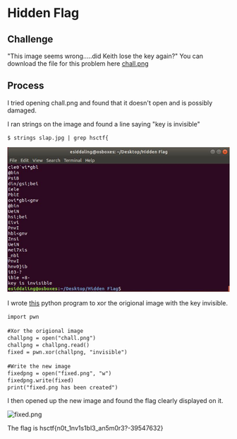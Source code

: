 # Hidden Flag

## Challenge

"This image seems wrong.....did Keith lose the key again?"
You can download the file for this problem here [chall.png](chall.jpg)

## Process

I tried opening chall.png and found that it doesn't open and is possibly damaged.

I ran strings on the image and found a line saying "key is invisible"
```
$ strings slap.jpg | grep hsctf{
```

![running strings](Capture.JPG)

I wrote [this](xor.py) python program to xor the origional image with the key invisible.
```
import pwn

#Xor the origional image
challpng = open("chall.png")
challpng = challpng.read()
fixed = pwn.xor(challpng, "invisible")

#Write the new image
fixedpng = open("fixed.png", "w")
fixedpng.write(fixed)
print("fixed.png has been created")
```

I then opened up the new image and found the flag clearly displayed on it.

![fixed.png](fixed.png)

The flag is hsctf{n0t_1nv1s1bl3_an5m0r3?-39547632}